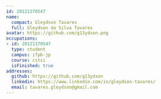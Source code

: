 ```yaml
---
id: 20121370547
name:
  compact: Gleydson Tavares
  full: Gleydson da Silva Tavares
avatar: https://github.com/g13ydson.png
occupations:
- id: 20121370547
  type: student
  campus: ifpb-jp
  course: cstsi
  isFinished: true
addresses:
  github: https://github.com/g13ydson
  linkedin: https://www.linkedin.com/in/gleydson-tavares/
  email: tavares.gleydson@gmail.com
---
```

